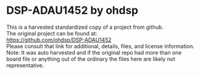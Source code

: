 
# DSP-ADAU1452 by ohdsp  
This is a harvested standardized copy of a project from github.  
The original project can be found at:  
https://github.com/ohdsp/DSP-ADAU1452  
Please consult that link for additional, details, files, and license information.  
Note: It was auto harvested and if the original repo had more than one board file or anything out of the ordinary the files here are likely not representative.  
    